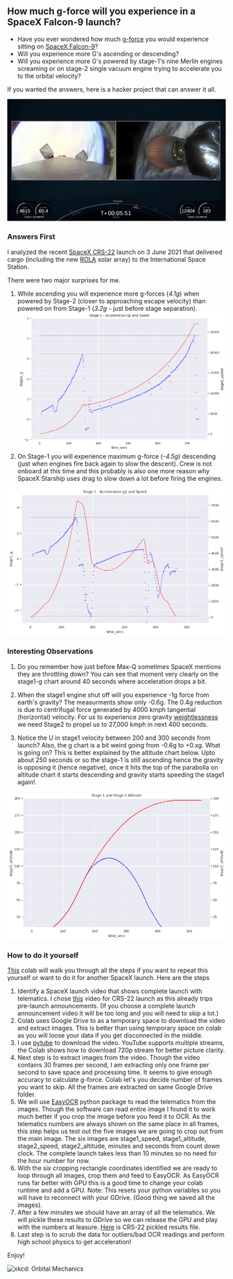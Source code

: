 ## How much g-force will you experience in a SpaceX Falcon-9 launch?

- Have you ever wondered how much [g-force](https://en.wikipedia.org/wiki/G-force) you would experience sitting on [SpaceX Falcon-9](https://www.spacex.com/vehicles/falcon-9/)? 
- Will you experience more G's ascending or descending? 
- Will you experience more G's powered by stage-1's nine Merlin engines screaming or on stage-2 single vacuum engine trying to accelerate you to the orbital velocity?

If you wanted the answers, here is a hacker project that can answer it all.

![CRS-22 Launch](crs-22.png)

### Answers First

I analyzed the recent [SpaceX CRS-22](https://en.wikipedia.org/wiki/SpaceX_CRS-22) launch on 3 June 2021 that delivered cargo (including the new [ROLA](https://en.wikipedia.org/wiki/Roll_Out_Solar_Array) solar array) to the International Space Station.

There were two major surprises for me.
1. While ascending you will experience more g-forces (*4.1g*) when powered by Stage-2 (closer to approaching escape velocity) than powered on from Stage-1 (*3.2g* - just before stage separation).
![stage-2 acceleration](stage2-g.png)
2. On Stage-1 you will experience maximum g-force (*-4.5g*) descending (just when engines fire back again to slow the descent). Crew is not onboard at this time and this probably is also one more reason why SpaceX Starship uses drag to slow down a lot before firing the engines.

![stage-1 acceleration](stage1-g.png)

### Interesting Observations

1. Do you remember how just before Max-Q sometimes SpaceX mentions they are throttling down? You can see that moment very clearly on the stage1-g chart around 40 seconds where acceleration drops a bit.

2. When the stage1 engine shut off will you experience -1g force from earth's gravity? The measurments show only -0.6g. The 0.4g reduction is due to centrifugal force generated by 4000 kmph tangential (horizontal) velocity. For us to experience zero gravity [weightlessness](https://en.wikipedia.org/wiki/Weightlessness) we need Stage2 to propel us to 27,000 kmph in next 400 seconds.

3. Notice the U in stage1 velocity between 200 and 300 seconds from launch? Also, the g chart is a bit weird going from -0.6g to +0.xg. What is going on?
This is better explained by the altitude chart below. Upto about 250 seconds or so the stage-1 is still ascending hence the gravity is opposing it (hence negative), once it hits the top of the parabolla on altitude chart it starts descending and gravity starts speeding the stage1 again!.

![stage-1 altitude](altitude.png)


### How to do it yourself

[This](https://github.com/sjamthe/spacex-launch-analysis/blob/main/spacex_launch_parser.ipynb) colab will walk you through all the steps if you want to repeat this yourself or want to do it for another SpaceX launch. Here are the steps

1. Identify a SpaceX launch video that shows complete launch with telematics. I chose [this](https://www.youtube.com/watch?v=cYTTKfMKdGg) video for CRS-22 launch as this already trips pre-launch announcements. (If you choose a complete launch announcement video it will be too long and you will need to skip a lot.)
2. Colab uses Google Drive to as a temporary space to download the video and extract images. This is better than using temporary space on colab as you will loose your data if you get disconnected in the middle.
3. I use [pytube](https://pytube.io/en/latest/) to download the video. YouTube supports multiple streams, the Colab shows how to download 720p stream for better picture clarity.
4. Next step is to extract images from the video. Though the video contains 30 frames per second, I am extracting only one frame per second to save space and processing time. It seems to give enough accuracy to calculate g-force. Colab let's you decide number of frames you want to skip. All the frames are extracted on same Google Drive folder.
5. We will use [EasyOCR](https://github.com/JaidedAI/EasyOCR) python package to read the telematics from the images. Though the software can read entire image I found it to work much better if you crop the image before you feed it to OCR. As the telematics numbers are always shown on the same place in all frames, this step helps us test out the five images we are going to crop out from the main image. The six images are stage1_speed, stage1_altitude, stage2_speed, stage2_altitude, minutes and seconds from count down clock. The complete launch takes less than 10 minutes so no need for the hour number for now.
6. With the six cropping rectangle coordinates identified we are ready to loop through all images, crop them and feed to EasyOCR. As EasyOCR runs far better with GPU this is a good time to change your colab runtime and add a GPU. Note: This resets your python variables so you will have to reconnect with your GDrive. (Good thing we saved all the images).
7. After a few minutes we should have an array of all the telematics. We will pickle these results to GDrive so we can release the GPU and play with the numbers at leasure. [Here](crs-22-results.p) is CRS-22 pickled results file.
8. Last step is to scrub the data for outliers/bad OCR readings and perform high school physics to get acceleration!

Enjoy!

![xkcd: Orbital Mechanics](https://imgs.xkcd.com/comics/orbital_mechanics.png)
